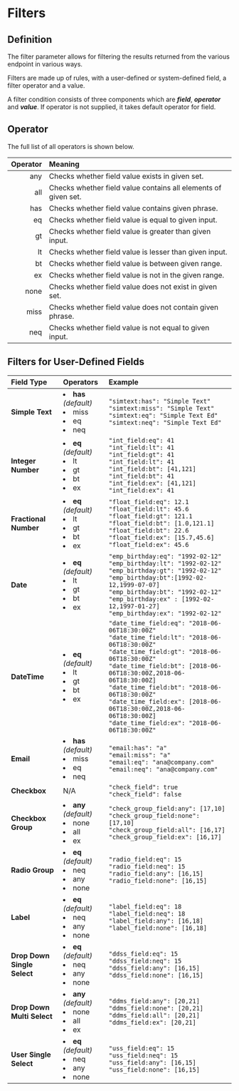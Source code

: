 # Filters

## Definition 

The filter parameter allows for filtering the results returned from the various endpoint in various ways.

Filters are made up of rules, with a user-defined or system-defined field, a filter operator and a value.

A filter condition consists of three components which are **_field_**, **_operator_** and **_value_**. If operator is not supplied, it takes default operator for field.

## Operator

The full list of all operators is shown below.


| Operator | Meaning  
| -: |:-  |
| any | Checks whether field value exists in given set. |
| all | Checks whether field value contains all elements of given set. |
| has | Checks whether field value contains given phrase. |
| eq  | Checks whether field value is equal to given input. |
| gt  | Checks whether field value is greater than given input. |
| lt | Checks whether field value is lesser than given input. |
| bt | Checks whether field value is between given range. |
| ex | Checks whether field value is not in the given range. |
| none | Checks whether field value does not exist in given set. |
| miss | Checks whether field value does not contain given phrase. |
| neq  | Checks whether field value is not equal to given input. |

## Filters for User-Defined Fields

|**Field Type**| **Operators**  | **Example**|
|:--|:--|:--|
|**Simple Text**| <li class="nowrap">**has** *(default)* </li><li>miss</li><li>eq</li><li>neq</li> |`"simtext:has": "Simple Text"` <br>`"simtext:miss": "Simple Text"`<br>`"simtext:eq": "Simple Text Ed"`<br>`"simtext:neq": "Simple Text Ed"`
|**Integer Number**|<li>**eq** *(default)* </li><li>lt </li><li>  gt </li><li> bt </li><li> ex</li> |`"int_field:eq": 41` <br>`"int_field:lt": 41`<br>`"int_field:gt": 41`<br>`"int_field:lt": 41`<br>`"int_field:bt": [41,121]`<br>`"int_field:bt": 41`<br>`"int_field:ex": [41,121]`<br>`"int_field:ex": 41`
|**Fractional Number**|<li>**eq** *(default)* </li><li>lt </li><li>  gt </li><li> bt </li><li> ex</li> |`"float_field:eq": 12.1`<br>`"float_field:lt": 45.6`<br>`"float_field:gt": 121.1`<br>`"float_field:bt": [1.0,121.1]`<br>`"float_field:bt": 22.6`<br>`"float_field:ex": [15.7,45.6]`<br>`"float_field:ex": 45.6`
|**Date**| <li>**eq** *(default)* </li><li>lt </li><li>  gt </li><li> bt </li><li> ex</li> | `"emp_birthday:eq": "1992-02-12"`<br>`"emp_birthday:lt": "1992-02-12"`<br>`"emp_birthday:gt": "1992-02-12"`<br>`"emp_birthday:bt":[1992-02-12,1999-07-07]`<br>`"emp_birthday:bt": "1992-02-12"`<br>`"emp_birthday:ex" : [1992-02-12,1997-01-27]` <br>`"emp_birthday:ex": "1992-02-12"`
|**DateTime**|<li>**eq** *(default)* </li><li>lt </li><li>  gt </li><li> bt </li><li> ex</li> |`"date_time_field:eq": "2018-06-06T18:30:00Z"`<br>`"date_time_field:lt": "2018-06-06T18:30:00Z"`<br>`"date_time_field:gt": "2018-06-06T18:30:00Z"`<br>`"date_time_field:bt": [2018-06-06T18:30:00Z,2018-06-06T18:30:00Z]`<br>`"date_time_field:bt": "2018-06-06T18:30:00Z"`<br>`"date_time_field:ex": [2018-06-06T18:30:00Z,2018-06-06T18:30:00Z]`<br>`"date_time_field:ex": "2018-06-06T18:30:00Z"`
|**Email**|<li>**has** *(default)* </li><li>miss</li><li>eq</li><li>neq</li> |`"email:has": "a"`<br>`"email:miss": "a"`<br>`"email:eq": "ana@company.com"`<br>`"email:neq": "ana@company.com"`
|**Checkbox**| N/A |`"check_field": true`<br>`"check_field": false`
|**Checkbox Group**|<li>**any** *(default)* </li><li>none</li><li>all</li><li>ex</li>|`"check_group_field:any": [17,10]`<br>`"check_group_field:none": [17,10]`<br>`"check_group_field:all": [16,17]`<br>`"check_group_field:ex": [16,17]`
|**Radio Group**| <li>**eq** *(default)* </li><li>neq</li><li>any</li><li>none</li>|`"radio_field:eq": 15`<br>`"radio_field:neq": 15`<br>`"radio_field:any": [16,15]`<br>`"radio_field:none": [16,15]`
|**Label**|<li>**eq** *(default)* </li><li>neq</li><li>any</li><li>none</li> |`"label_field:eq": 18`<br>`"label_field:neq": 18`<br>`"label_field:any": [16,18]`<br>`"label_field:none": [16,18]`
|**Drop Down Single Select**| <li>**eq** *(default)* </li><li>neq</li><li>any</li><li>none</li>|`"ddss_field:eq": 15`<br>`"ddss_field:neq": 15`<br>`"ddss_field:any": [16,15]`<br>`"ddss_field:none": [16,15]`
|**Drop Down Multi Select**| <li>**any** *(default)* </li><li>none</li><li>all</li><li>ex</li></ul>|`"ddms_field:any": [20,21]`<br>`"ddms_field:none": [20,21]`<br>`"ddms_field:all": [20,21]`<br>`"ddms_field:ex": [20,21]`
|**User Single Select**| <li>**eq** *(default)* </li><li>neq</li><li>any</li><li>none</li>|`"uss_field:eq": 15`<br>`"uss_field:neq": 15`<br>`"uss_field:any": [16,15]`<br>`"uss_field:none": [16,15]`